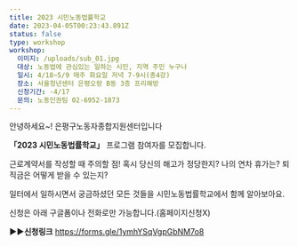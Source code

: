 ```yaml
---
title: 2023 시민노동법률학교
date: 2023-04-05T00:23:43.891Z
status: false
type: workshop
workshop:
  이미지: /uploads/sub_01.jpg
  대상: 노동법에 관심있는 일하는 시민, 지역 주민 누구나
  일시: 4/18~5/9 매주 화요일 저녁 7-9시(총4강)
  장소: 서울청년센터 은평오랑 B동 3층 프리해방
  신청기간: -4/17
  문의: 노동인권팀 02-6952-1873
---
```

안녕하세요~! 은평구노동자종합지원센터​입니다

**「**2023 시​민노동법률학교**」** 프로그램 참여자를 모집합니다.

근로계약서​를 작성할 때 주의할 점!
혹시 당신의 해고가 정당한지?
나의 연차 휴가는?
퇴직금은 어떻게 받을 수 있는지?

일터에서 일하시면서 궁금하셨던 모든 것들을
시민노동법률학교에서 함께 알아보아요.



신청은 아래 구글폼이나 전화로만 가능합니다.(홈페이지신청X)

**▶▶신청링크** [](https://forms.gle/PwHbqKGqy76Wxcwx9)<https://forms.gle/1ymhYSqVgpGbNM7o8>